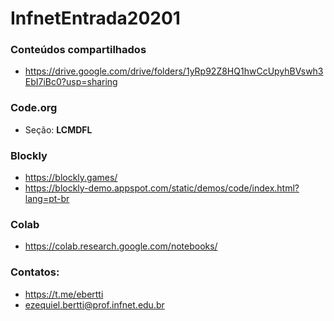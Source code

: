 # InfnetEntrada20201

### Conteúdos compartilhados

* https://drive.google.com/drive/folders/1yRp92Z8HQ1hwCcUpyhBVswh3EbI7iBc0?usp=sharing

### Code.org

* Seção: **LCMDFL**

### Blockly

* https://blockly.games/
* https://blockly-demo.appspot.com/static/demos/code/index.html?lang=pt-br

### Colab

* https://colab.research.google.com/notebooks/

### Contatos:

* https://t.me/ebertti
* ezequiel.bertti@prof.infnet.edu.br
